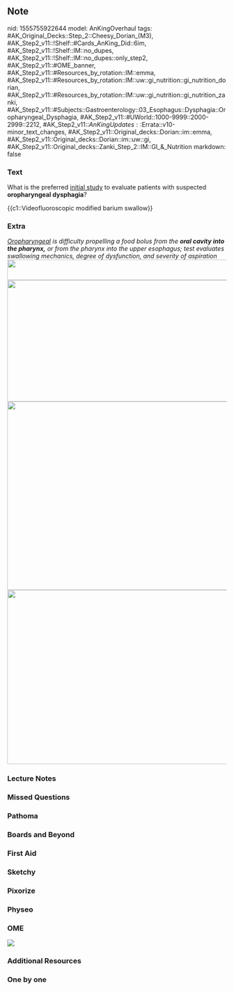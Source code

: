 ## Note
nid: 1555755922644
model: AnKingOverhaul
tags: #AK_Original_Decks::Step_2::Cheesy_Dorian_(M3), #AK_Step2_v11::!Shelf::#Cards_AnKing_Did::6im, #AK_Step2_v11::!Shelf::IM::no_dupes, #AK_Step2_v11::!Shelf::IM::no_dupes::only_step2, #AK_Step2_v11::#OME_banner, #AK_Step2_v11::#Resources_by_rotation::IM::emma, #AK_Step2_v11::#Resources_by_rotation::IM::uw::gi_nutrition::gi_nutrition_dorian, #AK_Step2_v11::#Resources_by_rotation::IM::uw::gi_nutrition::gi_nutrition_zanki, #AK_Step2_v11::#Subjects::Gastroenterology::03_Esophagus::Dysphagia::Oropharyngeal_Dysphagia, #AK_Step2_v11::#UWorld::1000-9999::2000-2999::2212, #AK_Step2_v11::$AnKingUpdates::$Errata::v10-minor_text_changes, #AK_Step2_v11::Original_decks::Dorian::im::emma, #AK_Step2_v11::Original_decks::Dorian::im::uw::gi, #AK_Step2_v11::Original_decks::Zanki_Step_2::IM::GI_&_Nutrition
markdown: false

### Text
What is the preferred <u>initial study</u> to evaluate patients
with suspected <b>oropharyngeal dysphagia</b>?
<div>
  {{c1::Videofluoroscopic modified barium swallow}}
</div>

### Extra
<div>
  <div>
    <p dir="ltr" style="margin-top: 0pt; margin-bottom: 0pt;">
    <i><u>Oropharyngeal</u> is difficulty propelling a food bolus
    from the <b>oral cavity into the pharynx,</b> or from the
    pharynx into the upper esophagus; test</i> <i>evaluates
    swallowing mechanics, degree of dysfunction, and severity of
    aspiration</i>
    <p dir="ltr" style="margin-top: 0pt; margin-bottom: 0pt;">
    <img class="" src="paste-4660524847464449.jpg" style=
    "height: 47px; width: 545px;">
    <p dir="ltr" style="margin-top: 0pt; margin-bottom: 0pt;">
    <i><img src="paste-444735273566211.jpg" class="" style=
    "height: 279px; width: 545px;"></i>
    <p dir="ltr" style="margin-top: 0pt; margin-bottom: 0pt;">
    <i><img src="dysph_1606536512074.png" class="" style=
    "height: 433px; width: 545px;"><img src=
    "paste-4566052746821633.jpg" class="" style=
    "height: 400px; width: 545px;"></i>
  </div>
</div>

### Lecture Notes


### Missed Questions


### Pathoma


### Boards and Beyond


### First Aid


### Sketchy


### Pixorize


### Physeo


### OME
<div class="ome-widget">
  <a href="https://onlinemeded.org?ref=anki"><img src=
  "_OME_AnkiFlashcards_General_7.png"></a>
</div>

### Additional Resources


### One by one

